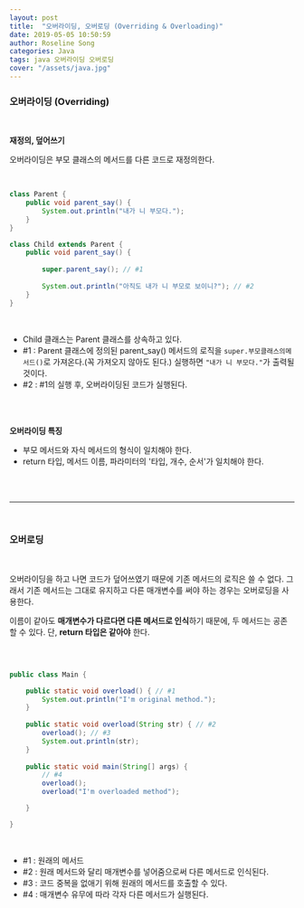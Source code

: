 ```yaml
---
layout: post
title:  "오버라이딩, 오버로딩 (Overriding & Overloading)"
date: 2019-05-05 10:50:59
author: Roseline Song
categories: Java
tags: java 오버라이딩 오버로딩
cover: "/assets/java.jpg"
---
```


### 오버라이딩 (Overriding)

<br>

**재정의, 덮어쓰기**

오버라이딩은 부모 클래스의 메서드를 다른 코드로 재정의한다. 


<br>

```java
class Parent {
	public void parent_say() {
		System.out.println("내가 니 부모다.");
	}
}

class Child extends Parent {
	public void parent_say() {
		
		super.parent_say(); // #1
		
		System.out.println("아직도 내가 니 부모로 보이니?"); // #2
	}
}
```

<br>

- Child 클래스는 Parent 클래스를 상속하고 있다. 
- #1 : Parent 클래스에 정의된 parent_say() 메서드의 로직을 `super.부모클래스의메서드()`로 가져온다.(꼭 가져오지 않아도 된다.) 실행하면 `"내가 니 부모다."`가 출력될 것이다. 
- #2 : #1의 실행 후, 오버라이딩된 코드가 실행된다. 

<br>
<br>

**오버라이딩 특징**

- 부모 메서드와 자식 메서드의 형식이 일치해야 한다.
- return 타입, 메서드 이름, 파라미터의 '타입, 개수, 순서'가 일치해야 한다. 

<br>
<br>

<hr>

<br>

### 오버로딩 

<br>

오버라이딩을 하고 나면 코드가 덮어쓰였기 때문에 기존 메서드의 로직은 쓸 수 없다. 그래서 기존 메서드는 그대로 유지하고 다른 매개변수를 써야 하는 경우는 오버로딩을 사용한다. 

이름이 같아도 **매개변수가 다르다면 다른 메서드로 인식**하기 때문에, 두 메서드는 공존할 수 있다. 단, **return 타입은 같아야** 한다.

<br>

```java

public class Main {

	public static void overload() { // #1
		System.out.println("I'm original method.");
	}
	
	public static void overload(String str) { // #2
		overload(); // #3
		System.out.println(str); 
	}
	
	public static void main(String[] args) {
        // #4
		overload();
		overload("I'm overloaded method");

	}

}

```

<br>

- #1 : 원래의 메서드 
- #2 : 원래 메서드와 달리 매개변수를 넣어줌으로써 다른 메서드로 인식된다. 
- #3 : 코드 중복을 없애기 위해 원래의 메서드를 호출할 수 있다.
- #4 : 매개변수 유무에 따라 각자 다른 메서드가 실행된다. 

<br>
<br>




